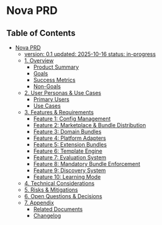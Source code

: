 # Nova PRD

## Table of Contents

- [Nova PRD](#table-of-contents)
  - [version: 0.1
updated: 2025-10-16
status: in-progress](#version-01-updated-2025-10-16-status-in-progress)
  - [1. Overview](./1-overview.md)
    - [Product Summary](./1-overview.md#product-summary)
    - [Goals](./1-overview.md#goals)
    - [Success Metrics](./1-overview.md#success-metrics)
    - [Non-Goals](./1-overview.md#non-goals)
  - [2. User Personas & Use Cases](./2-user-personas-use-cases.md)
    - [Primary Users](./2-user-personas-use-cases.md#primary-users)
    - [Use Cases](./2-user-personas-use-cases.md#use-cases)
  - [3. Features & Requirements](./3-features-requirements.md)
    - [Feature 1: Config Management](./3-features-requirements.md#feature-1-config-management)
    - [Feature 2: Marketplace & Bundle Distribution](./3-features-requirements.md#feature-2-marketplace-bundle-distribution)
    - [Feature 3: Domain Bundles](./3-features-requirements.md#feature-3-domain-bundles)
    - [Feature 4: Platform Adapters](./3-features-requirements.md#feature-4-platform-adapters)
    - [Feature 5: Extension Bundles](./3-features-requirements.md#feature-5-extension-bundles)
    - [Feature 6: Template Engine](./3-features-requirements.md#feature-6-template-engine)
    - [Feature 7: Evaluation System](./3-features-requirements.md#feature-7-evaluation-system)
    - [Feature 8: Mandatory Bundle Enforcement](./3-features-requirements.md#feature-8-mandatory-bundle-enforcement)
    - [Feature 9: Discovery System](./3-features-requirements.md#feature-9-discovery-system)
    - [Feature 10: Learning Mode](./3-features-requirements.md#feature-10-learning-mode)
  - [4. Technical Considerations](./4-technical-considerations.md)
  - [5. Risks & Mitigations](./5-risks-mitigations.md)
  - [6. Open Questions & Decisions](./6-open-questions-decisions.md)
  - [7. Appendix](./7-appendix.md)
    - [Related Documents](./7-appendix.md#related-documents)
    - [Changelog](./7-appendix.md#changelog)
